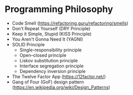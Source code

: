 # Programming Philosophy

- Code Smell (https://refactoring.guru/refactoring/smells)
- Don't Repeat Yourself (DRY Principle)
- Keep it Simple, Stupid (KISS Principle)
- You Aren't Gonna Need It (YAGNI)
- SOLID Principle
  - Single-responsibility principle
  - Open–closed principle
  - Liskov substitution principle
  - Interface segregation principle
  - Dependency inversion principle
- The Twelve Factor App (https://12factor.net/)
- Gang of Four (GoF) design pattern (https://en.wikipedia.org/wiki/Design_Patterns)
